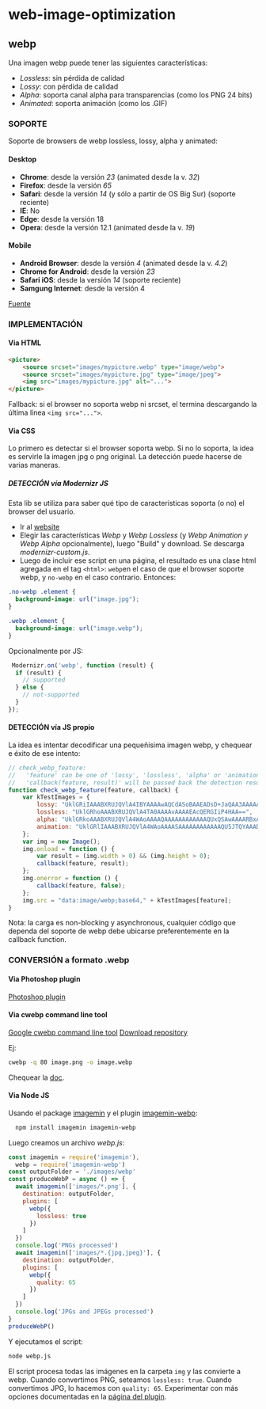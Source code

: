 # web-image-optimization

## webp

Una imagen webp puede tener las siguientes características:
- *Lossless*: sin pérdida de calidad
- *Lossy*: con pérdida de calidad
- *Alpha*: soporta canal alpha para transparencias (como los PNG 24 bits)
- *Animated*: soporta animación (como los .GIF)

### SOPORTE

Soporte de browsers de webp lossless, lossy, alpha y animated:

#### Desktop

- **Chrome**: desde la versión *23* (animated desde la v. *32*)
- **Firefox**: desde la versión *65*
- **Safari**: desde la versión *14* (y sólo a partir de OS Big Sur) (soporte reciente)
- **IE**: No
- **Edge**: desde la versión 18
- **Opera**: desde la versión 12.1 (animated desde la v. *19*)

#### Mobile

- **Android Browser**: desde la versión *4* (animated desde la v. *4.2*)
- **Chrome for Android**: desde la versión *23*
- **Safari iOS**: desde la versión *14* (soporte reciente)
- **Samgung Internet**: desde la versión 4

[Fuente](https://caniuse.com/webp)

### IMPLEMENTACIÓN

#### Via HTML

```html
<picture>
    <source srcset="images/mypicture.webp" type="image/webp">
    <source srcset="images/mypicture.jpg" type="image/jpeg">
    <img src="images/mypicture.jpg" alt="...">
</picture>
```

Fallback: si el browser no soporta webp ni srcset, el termina descargando la última línea ``<img src="...">``.

#### Via CSS

Lo primero es detectar si el browser soporta webp. Si no lo soporta, la idea es servirle la imagen jpg o png original. La detección puede hacerse de varias maneras.

##### DETECCIÓN vía Modernizr JS

Esta lib se utiliza para saber qué tipo de características soporta (o no) el browser del usuario.

- Ir al [website](https://modernizr.com/download?webp-setclasses&q=webp)
- Elegir las características *Webp* y *Webp Lossless* (y *Webp Animation y Webp Alpha* opcionalmente), luego "Build" y download. Se descarga *modernizr-custom.js*.
- Luego de incluir ese script en una página, el resultado es una clase html agregada en el tag ``<html>``: ``webp``en el caso de que el browser soporte webp, y ``no-webp`` en el caso contrario. Entonces:

```css
.no-webp .element {
  background-image: url("image.jpg");
}

.webp .element {
  background-image: url("image.webp");
}
```

Opcionalmente por JS:

```js
 Modernizr.on('webp', function (result) {
  if (result) {
    // supported
  } else {
    // not-supported
  }
});
```

#### DETECCIÓN vía JS propio

La idea es intentar decodificar una pequeñísima imagen webp, y chequear e éxito de ese intento:

```js
// check_webp_feature:
//   'feature' can be one of 'lossy', 'lossless', 'alpha' or 'animation'.
//   'callback(feature, result)' will be passed back the detection result (in an asynchronous way!)
function check_webp_feature(feature, callback) {
    var kTestImages = {
        lossy: "UklGRiIAAABXRUJQVlA4IBYAAAAwAQCdASoBAAEADsD+JaQAA3AAAAAA",
        lossless: "UklGRhoAAABXRUJQVlA4TA0AAAAvAAAAEAcQERGIiP4HAA==",
        alpha: "UklGRkoAAABXRUJQVlA4WAoAAAAQAAAAAAAAAAAAQUxQSAwAAAARBxAR/Q9ERP8DAABWUDggGAAAABQBAJ0BKgEAAQAAAP4AAA3AAP7mtQAAAA==",
        animation: "UklGRlIAAABXRUJQVlA4WAoAAAASAAAAAAAAAAAAQU5JTQYAAAD/////AABBTk1GJgAAAAAAAAAAAAAAAAAAAGQAAABWUDhMDQAAAC8AAAAQBxAREYiI/gcA"
    };
    var img = new Image();
    img.onload = function () {
        var result = (img.width > 0) && (img.height > 0);
        callback(feature, result);
    };
    img.onerror = function () {
        callback(feature, false);
    };
    img.src = "data:image/webp;base64," + kTestImages[feature];
}
```

Nota: la carga es non-blocking y asynchronous, cualquier código que dependa del soporte de webp debe ubicarse preferentemente en la callback function.

### CONVERSIÓN a formato .webp

#### Via Photoshop plugin
[Photoshop plugin](http://telegraphics.com.au/sw/product/WebPFormat#webpformat)

#### Via cwebp command line tool

[Google cwebp command line tool](https://developers.google.com/speed/webp/docs/using)
[Download repository](https://storage.googleapis.com/downloads.webmproject.org/releases/webp/index.html)

Ej:

```bash
cwebp -q 80 image.png -o image.webp
```
Chequear la [doc](https://developers.google.com/speed/webp/docs/cwebp).

#### Via Node JS

Usando el package [imagemin](https://www.npmjs.com/package/imagemin) y el plugin [imagemin-webp](https://www.npmjs.com/package/imagemin-webp):

```bash
  npm install imagemin imagemin-webp
```

Luego creamos un archivo *webp.js*:

```js
const imagemin = require('imagemin'),
  webp = require('imagemin-webp')
const outputFolder = './images/webp'
const produceWebP = async () => {
  await imagemin(['images/*.png'], {
    destination: outputFolder,
    plugins: [
      webp({
        lossless: true
      })
    ]
  })
  console.log('PNGs processed')
  await imagemin(['images/*.{jpg,jpeg}'], {
    destination: outputFolder,
    plugins: [
      webp({
        quality: 65
      })
    ]
  })
  console.log('JPGs and JPEGs processed')
}
produceWebP()
```

Y ejecutamos el script:

```bash
node webp.js
```

El script procesa todas las imágenes  en la carpeta ``img`` y las convierte a webp.
Cuando convertimos PNG, seteamos ``lossless: true``.
Cuando convertimos JPG, lo hacemos con ``quality: 65``.
Experimentar con más opciones documentadas en la [página del plugin](https://www.npmjs.com/package/imagemin-webp).



